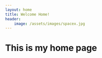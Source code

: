 ```yaml
---
layout: home
title: Welcome Home!
header: 
    image: /assets/images/spacex.jpg
---
```


# This is my home page
